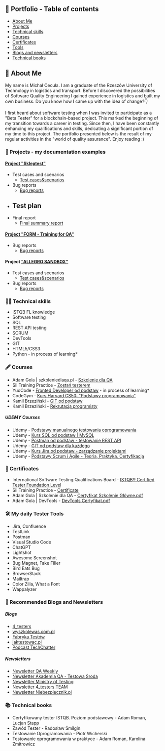## 📗 Portfolio - Table of contents

- [About Me](#about-me)
- [Projects](#projects)
- [Technical skills](#technical-skills)
- [Courses](#courses)
- [Certificates](#certificates)
- [Tools](#tools)
- [Blogs and newsletters](#blogs-and-newsletters)
- [Technical books](#technical-books)

## 📖 About Me

My name is Michał Cecuła. I am a graduate of the Rzeszów University of Technology in logistics and transport. Before I discovered the possibilities of Software Quality Engineering I gained experience in logistics and built my own business. Do you know how I came up with the idea of change?👇

I first heard about software testing when I was invited to participate as a "Beta Tester" for a blockchain-based project. This marked the beginning of my transition towards a career in testing. Since then, I have been constantly enhancing my qualifications and skills, dedicating a significant portion of my time to this project. The portfolio presented below is the result of my regular activities in the "world of quality assurance". Enjoy reading :)

### 📑 Projects - my documentation examples
#### [Project "Skleptest"](https://skleptest.pl)

- Test cases and scenarios
  - [Test cases&scenarios](https://github.com/michalcecula/Portfolio/files/12823085/Test.cases.scenarios.-.Skleptest.xlsx)
- Bug reports
  - [Bug reports](https://github.com/michalcecula/Portfolio/files/12823089/Bug.report.-.Skleptest.xlsx)
- Test plan
  - 
- Final report
  - [Final summary report](https://github.com/michalcecula/Portfolio/files/12823104/Final.summary.report.-.Skleptest.pdf)

#### [Project "FORM - Training for QA"](https://szkoleniedlaqa.pl/testowyformularz)

- Bug reports
  - [Bug reports](https://github.com/michalcecula/Portfolio/files/12823055/Form.-.Bug.report.xlsx)
  
#### Project ["ALLEGRO SANDBOX"](https://allegro.pl.allegrosandbox.pl)

- Test cases and scenarios
  - [Test cases&scenarios](https://github.com/michalcecula/Portfolio/files/12428189/Test.cases.and.scenarios.xlsx)
- Bug reports
  - [Bug reports](https://github.com/michalcecula/Portfolio/files/12428195/Bug.reports.xlsx)

### 👨‍💻 Technical skills

- ISTQB FL knowledge
- Software testing
- SQL
- REST API testing
- SCRUM
- DevTools
- GIT
- HTML5/CSS3
- Python - in process of learning*

### 🖋️ Courses

- Adam Gola | szkoleniedlaqa.pl - [Szkolenie dla QA](https://szkoleniedlaqa.pl/szkolenie/)
- Sii Training Practice - [Zostań testerem](https://sii.pl/szkolenia/oferta/zostan-testerem/)
- YuoCode - [Fronted Developer od podstaw](https://youcode.pl/zostawiam-maila/) - in process of learning*
- CodeGym - [Kurs Harvard CS50: "Podstawy programowania"](https://www.youtube.com/watch?v=WOvhPzWRUAY&list=PLrMB7p7ri2mZrwILyBTNAs1YaDyieN8PR&ab_channel=CodeGym)
- Kamil Brzeziński - [GIT od podstaw](https://www.programujodpodstaw.pl/kursy/git-od-podstaw/)
- Kamil Brzeziński - [Rekrutacja programisty](https://www.programujodpodstaw.pl/kursy/rekrutacja-programisty/)
##### UDEMY Courses
- Udemy - [Podstawy manualnego testowania oprogramowania](https://www.udemy.com/course/kurs-testowania-oprogramowania/)
- Udemy - [Kurs SQL od podstaw | MySQL](https://www.udemy.com/course/kurs-sql-od-podstaw/)
- Udemy - [Postman od podstaw - testowanie REST API](https://www.udemy.com/course/postman-od-podstaw-testowanie-rest-api/)
- Udemy - [GIT od podstaw dla każdego](https://www.udemy.com/course/git-od-podstaw-dla-kazdego/)
- Udemy - [Kurs Jira od podstaw - zarządzanie projektami](https://www.udemy.com/course/kurs-jira-od-podstaw-zarzadzanie-projektami/)
- Udemy - [Podstawy Scrum i Agile - Teoria, Praktyka, Certyfikacja](https://www.udemy.com/course/scrum-podstawy-teoretyczne-praktyczne-certyfikacja/)

### 🥇 Certificates

- International Software Testing Qualifications Board - [ISTQB®️ Certified Tester Foundation Level](https://github.com/michalcecula/Portfolio/files/12438580/19536_CTFL_2023_EN_Michal_Cecula.pdf)
- Sii Training Practice - [Certificate](https://github.com/michalcecula/Portfolio/files/12438543/Certyfikat_Michal.Cecula.pdf)
- Adam Gola | Szkolenie dla QA - [Certyfikat Szkolenie Główne.pdf](https://github.com/michalcecula/Portfolio/files/12817201/Certyfikat.Szkolenie.Glowne.pdf)
- Adam Gola | DevTools - [DevTools Certyfikat.pdf](https://github.com/michalcecula/Portfolio/files/12817212/DevTools.Certyfikat.pdf)

### 🛠️  My daily Tester Tools

- Jira, Confluence
- TestLink
- Postman
- Visual Studio Code
- ChatGPT
- Lightshot
- Awesome Screenshot
- Bug Magnet, Fake Filler
- Bird Eats Bug
- BrowserStack
- Mailtrap
- Color Zilla, What a Font
- Wappalyzer

### 💭 Recommended Blogs and Newsletters

##### Blogs
- [4_testers](https://www.4testers.pl/)
- [wyszkolewas.com.pl](https://www.wyszkolewas.com.pl/)
- [Fabryka Testów](https://fabrykatestow.pl/ciekawostki/)
- [jaktestowac.pl](https://jaktestowac.pl/)
- [Podcast TechChatter](https://www.capgemini.com/pl-pl/kariera/twoja-kariera/role-eksperckie-menedzerskie/podcast-techchatter/)
##### Newsletters
- [Newsletter QA Weekly](https://szkoleniedlaqa.pl/newsletter/)
- [Newsletter Akademia QA - Testowa Sroda](https://subscribepage.com/l4q9k4)
- [Newsletter Ministry of Testing](https://www.ministryoftesting.com)
- [Newsletter 4_testers TEAM](https://www.4testers.pl/)
- [Newsletter Niebezpiecznik.pl](https://niebezpiecznik.pl)

### 📚 Technical books

- Certyfikowany tester ISTQB. Poziom podstawowy - Adam Roman, Lucjan Stapp
- Zawód Tester - Radosław Smilgin
- Testowanie Oprogramowania - Piotr Wicherski
- Testowanie oprogramowania w praktyce - Adam Roman, Karolina Zmitrowicz
